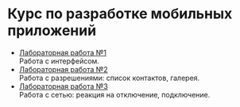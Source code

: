 # Курс по разработке мобильных приложений

- [Лабораторная работа №1](/lab_1/)  
    Работа с интерфейсом.
- [Лабораторная работа №2](/lab_2/)  
    Работа с разрешениями: список контактов, галерея.
- [Лабораторная работа №3](/lab_3/)  
    Работа с сетью: реакция на отключение, подключение.
